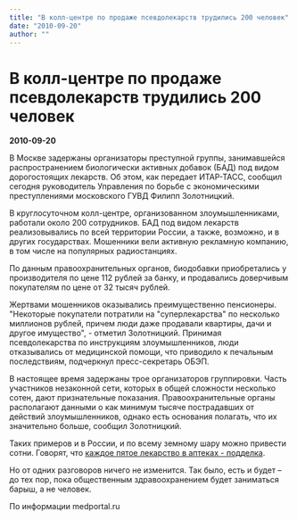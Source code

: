 ```yaml
---
title: "В колл-центре по продаже псевдолекарств трудились 200 человек"
date: "2010-09-20"
author: ""
---
```


# В колл-центре по продаже псевдолекарств трудились 200 человек

**2010-09-20** 

В Москве задержаны организаторы преступной группы, занимавшейся распространением биологически активных добавок (БАД) под видом дорогостоящих лекарств. Об этом, как передает ИТАР-ТАСС, сообщил сегодня руководитель Управления по борьбе с экономическими преступлениями московского ГУВД Филипп Золотницкий.

В круглосуточном колл-центре, организованном злоумышленниками, работали около 200 сотрудников. БАД под видом лекарств реализовывались по всей территории России, а также, возможно, и в других государствах. Мошенники вели активную рекламную компанию, в том числе на популярных радиостанциях.

По данным правоохранительных органов, биодобавки приобретались у производителя по цене 112 рублей за банку, и продавались доверчивым покупателям по цене от 32 тысяч рублей.

Жертвами мошенников оказывались преимущественно пенсионеры. "Некоторые покупатели потратили на "суперлекарства" по несколько миллионов рублей, причем люди даже продавали квартиры, дачи и другое имущество", - отметил Золотницкий. Принимая псевдолекарства по инструкциям злоумышленников, люди отказывались от медицинской помощи, что приводило к печальным последствиям, подчеркнул пресс-секретарь ОБЭП.

В настоящее время задержаны трое организаторов группировки. Часть участников незаконной сети, которых в общей сложности несколько сотен, дают признательные показания. Правоохранительные органы располагают данными о как минимум тысяче пострадавших от действий злоумышленников, однако есть основания полагать, что их значительно больше, сообщил Золотницкий.

Таких примеров и в России, и по всему земному шару можно привести сотни. Говорят, что [каждое пятое лекарство в аптеках - подделка](http://www.aferizm.ru/poddelka/lekarstva/pp_lekarstvo_3.htm).

Но от одних разговоров ничего не изменится. Так было, есть и будет – до тех пор, пока общественным здравоохранением будет заниматься барыш, а не человек.

По информации medportal.ru